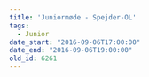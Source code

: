 ```yaml
---
title: 'Juniormøde - Spejder-OL'
tags:
  - Junior
date_start: "2016-09-06T17:00:00"
date_end: "2016-09-06T19:00:00"
old_id: 6261
---
```

